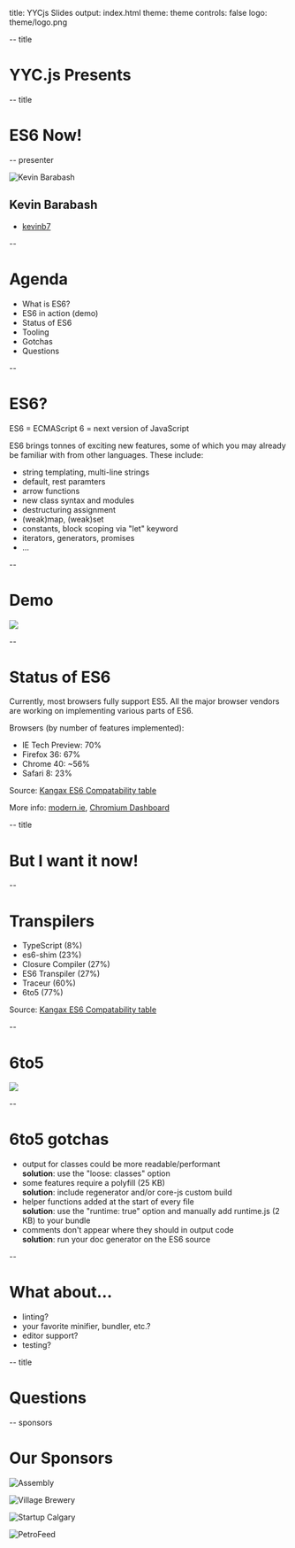 title: YYCjs Slides
output: index.html
theme: theme
controls: false
logo: theme/logo.png

-- title

# YYC.js Presents

-- title

# ES6 Now!

-- presenter

![Kevin Barabash](img/iambuildingaworldforyou.gif)

## Kevin Barabash

- [<i class="fa fa-github"></i> kevinb7](https://github.com/kevinb7)

--

# Agenda

- What is ES6?
- ES6 in action (demo)
- Status of ES6
- Tooling
- Gotchas
- Questions

--

# ES6?

ES6 = ECMAScript 6 = next version of JavaScript

ES6 brings tonnes of exciting new features, some of which you may already be 
familiar with from other languages.  These include:

- string templating, multi-line strings
- default, rest paramters
- arrow functions
- new class syntax and modules
- destructuring assignment
- (weak)map, (weak)set
- constants, block scoping via "let" keyword
- iterators, generators, promises
- ...

--

# Demo

<a href="http://kevinb7.github.io/es6-playground"><img src="img/es6-playground.png"></a>

--

# Status of ES6

Currently, most browsers fully support ES5.  All the major browser vendors are
working on implementing various parts of ES6.

Browsers (by number of features implemented):

- IE Tech Preview: 70%
- Firefox 36: 67%
- Chrome 40: ~56%
- Safari 8: 23%

Source: [Kangax ES6 Compatability table](http://kangax.github.io/compat-table/es6/)

More info:
[modern.ie](https://status.modern.ie),
[Chromium Dashboard](https://www.chromestatus.com/features)

-- title

# But I want it now!

--

# Transpilers

- TypeScript (8%)
- es6-shim (23%)
- Closure Compiler (27%)
- ES6 Transpiler (27%)
- Traceur (60%)
- 6to5 (77%)

Source: [Kangax ES6 Compatability table](http://kangax.github.io/compat-table/es6/)

--

# 6to5

<a href="http://6to5.org"><img src="img/6to5homepage.png"></a>

--

# 6to5 gotchas

- output for classes could be more readable/performant<br>
  __solution__: use the "loose: classes" option
- some features require a polyfill (25 KB)<br>
  __solution__: include regenerator and/or core-js custom build
- helper functions added at the start of every file<br>
  __solution__: use the "runtime: true" option and manually add runtime.js (2 KB) to your bundle
- comments don't appear where they should in output code<br>
  __solution__: run your doc generator on the ES6 source
  
--

# What about...

- linting?
- your favorite minifier, bundler, etc.?
- editor support?
- testing?

-- title

# Questions

-- sponsors

# Our Sponsors

![Assembly](img/sponsors/assembly_logo.png)

![Village Brewery](img/sponsors/village_brewery_logo.png)

![Startup Calgary](img/sponsors/startup_calgary_logo.png)

![PetroFeed](img/sponsors/petrofeed_logo.png)
